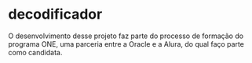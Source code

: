 # decodificador
O desenvolvimento desse projeto faz parte do processo de formação do programa ONE, uma parceria entre a Oracle e a Alura, do qual faço parte como candidata.
